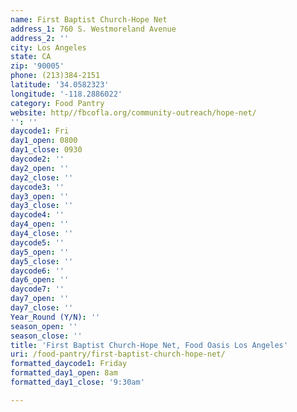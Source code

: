 ```yaml
---
name: First Baptist Church-Hope Net
address_1: 760 S. Westmoreland Avenue
address_2: ''
city: Los Angeles
state: CA
zip: '90005'
phone: (213)384-2151
latitude: '34.0582323'
longitude: '-118.2886022'
category: Food Pantry
website: http//fbcofla.org/community-outreach/hope-net/
'': ''
daycode1: Fri
day1_open: 0800
day1_close: 0930
daycode2: ''
day2_open: ''
day2_close: ''
daycode3: ''
day3_open: ''
day3_close: ''
daycode4: ''
day4_open: ''
day4_close: ''
daycode5: ''
day5_open: ''
day5_close: ''
daycode6: ''
day6_open: ''
daycode7: ''
day7_open: ''
day7_close: ''
Year_Round (Y/N): ''
season_open: ''
season_close: ''
title: 'First Baptist Church-Hope Net, Food Oasis Los Angeles'
uri: /food-pantry/first-baptist-church-hope-net/
formatted_daycode1: Friday
formatted_day1_open: 8am
formatted_day1_close: '9:30am'

---
```

